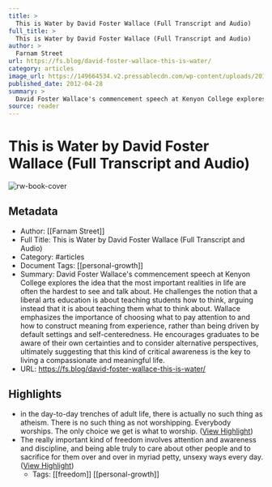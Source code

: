 ```yaml
---
title: >
  This is Water by David Foster Wallace (Full Transcript and Audio)
full_title: >
  This is Water by David Foster Wallace (Full Transcript and Audio)
author: >
  Farnam Street
url: https://fs.blog/david-foster-wallace-this-is-water/
category: articles
image_url: https://149664534.v2.pressablecdn.com/wp-content/uploads/2015/06/cropped-farnamstreet-300x300.png
published_date: 2012-04-28
summary: >
  David Foster Wallace's commencement speech at Kenyon College explores the idea that the most important realities in life are often the hardest to see and talk about. He challenges the notion that a liberal arts education is about teaching students how to think, arguing instead that it is about teaching them what to think about. Wallace emphasizes the importance of choosing what to pay attention to and how to construct meaning from experience, rather than being driven by default settings and self-centeredness. He encourages graduates to be aware of their own certainties and to consider alternative perspectives, ultimately suggesting that this kind of critical awareness is the key to living a compassionate and meaningful life.
source: reader
---
```

# This is Water by David Foster Wallace (Full Transcript and Audio)

![rw-book-cover](https://149664534.v2.pressablecdn.com/wp-content/uploads/2015/06/cropped-farnamstreet-300x300.png)

## Metadata
- Author: [[Farnam Street]]
- Full Title: This is Water by David Foster Wallace (Full Transcript and Audio)
- Category: #articles
- Document Tags: [[personal-growth]] 
- Summary: David Foster Wallace's commencement speech at Kenyon College explores the idea that the most important realities in life are often the hardest to see and talk about. He challenges the notion that a liberal arts education is about teaching students how to think, arguing instead that it is about teaching them what to think about. Wallace emphasizes the importance of choosing what to pay attention to and how to construct meaning from experience, rather than being driven by default settings and self-centeredness. He encourages graduates to be aware of their own certainties and to consider alternative perspectives, ultimately suggesting that this kind of critical awareness is the key to living a compassionate and meaningful life.
- URL: https://fs.blog/david-foster-wallace-this-is-water/

## Highlights
- in the day-to-day trenches of adult life, there is actually no such thing as atheism. There is no such thing as not worshipping. Everybody worships. The only choice we get is what to worship. ([View Highlight](https://read.readwise.io/read/01hjv70dg4zx40vykg2specbk9))
- The really important kind of freedom involves attention and awareness and discipline, and being able truly to care about other people and to sacrifice for them over and over in myriad petty, unsexy ways every day. ([View Highlight](https://read.readwise.io/read/01hjv720a1fjqjw795ve14fkr6))
    - Tags: [[freedom]] [[personal-growth]] 


